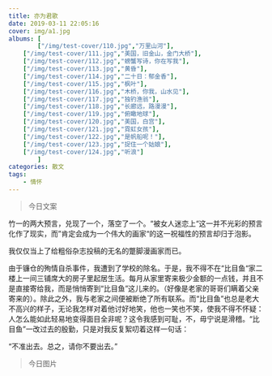 ```yaml
---
title: 亦为君歌
date: 2019-03-11 22:05:16
cover: img/a1.jpg
albums: [
        ["/img/test-cover/110.jpg","万里山河"],
	["/img/test-cover/111.jpg","美国，旧金山，金门大桥"],
	["/img/test-cover/112.jpg","螃蟹写诗，你在写我"],
	["/img/test-cover/113.jpg","黄昏"],
	["/img/test-cover/114.jpg","二十日：郁金香"],
	["/img/test-cover/115.jpg","枫叶"],
	["/img/test-cover/116.jpg","木桥，你我，山水见"],
	["/img/test-cover/117.jpg","独钓渔翁"],
	["/img/test-cover/118.jpg","长廊远，路漫漫"],
	["/img/test-cover/119.jpg","俯瞰地球"],
	["/img/test-cover/120.jpg","美国，白宫"],
	["/img/test-cover/121.jpg","霓虹女孩"],
	["/img/test-cover/122.jpg","是帆船呢！"],
	["/img/test-cover/123.jpg","捉住一个姑娘"],
	["/img/test-cover/124.jpg","听浪"]
        ]
categories: 散文
tags: 
	- 情怀
---
```


> 今日文案

竹一的两大预言，兑现了一个，落空了一个。“被女人迷恋上“这一并不光彩的预言化作了现实，而”肯定会成为一个伟大的画家“的这一祝福性的预言却归于泡影。

我仅仅当上了给粗俗杂志投稿的无名的蹩脚漫画家而已。

由于镰仓的殉情自杀事件，我遭到了学校的除名。于是，我不得不在“比目鱼“家二楼上一间三铺席大的房子里起居生活。每月从家里寄来极少金额的一点钱，并且不是直接寄给我，而是悄悄寄到“比目鱼”这儿来的。（好像是老家的哥哥们瞒着父亲寄来的）。除此之外，我与老家之间便被断绝了所有联系。而“比目鱼”也总是老大不高兴的样子，无论我怎样对着他讨好地笑，他也一笑也不笑，使我不得不怀疑：人怎么能如此轻易地变得面目全非呢？这令我感到可耻，不，毋宁说是滑稽。“比目鱼”一改过去的殷勤，只是对我反复絮叨着这样一句话：

“不准出去。总之，请你不要出去。”

> 今日图片